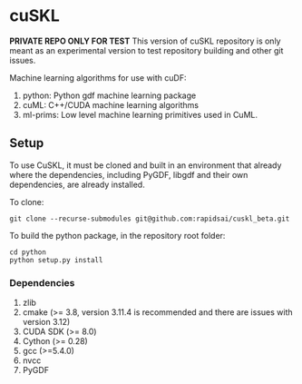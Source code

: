 # cuSKL

**PRIVATE REPO ONLY FOR TEST**
This version of cuSKL repository is only meant as an experimental version to test repository building and other git issues.

Machine learning algorithms for use with cuDF:

1. python: Python gdf machine learning package
2. cuML: C++/CUDA machine learning algorithms
3. ml-prims: Low level machine learning primitives used in CuML.

## Setup

To use CuSKL, it must be cloned and built in an environment that already where the dependencies, including PyGDF, libgdf and their own dependencies, are already installed.

To clone:

```
git clone --recurse-submodules git@github.com:rapidsai/cuskl_beta.git
```

To build the python package, in the repository root folder:

```
cd python
python setup.py install
```

### Dependencies

1. zlib
2. cmake (>= 3.8, version 3.11.4 is recommended and there are issues with version 3.12)
3. CUDA SDK (>= 8.0)
4. Cython (>= 0.28)
5. gcc (>=5.4.0)
6. nvcc
7. PyGDF
